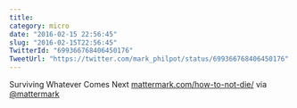 ```yaml
---
title: 
category: micro
date: "2016-02-15 22:56:45"
slug: "2016-02-15T22:56:45"
TwitterId: "699366768406450176"
TweetUrl: "https://twitter.com/mark_philpot/status/699366768406450176"
---
```


Surviving Whatever Comes Next
[mattermark.com/how-to-not-die/](https://mattermark.com/how-to-not-die/) via
[@mattermark](https://twitter.com/mattermark)

